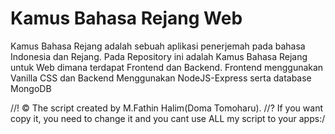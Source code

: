 # Kamus Bahasa Rejang Web
Kamus Bahasa Rejang adalah sebuah aplikasi penerjemah pada bahasa Indonesia dan Rejang.
Pada Repository ini adalah Kamus Bahasa Rejang untuk Web dimana terdapat Frontend dan Backend.
Frontend menggunakan Vanilla CSS dan Backend Menggunakan NodeJS-Express serta database MongoDB

//! © The script created by M.Fathin Halim(Doma Tomoharu). 
//? If you want copy it, you need to change it and you cant use ALL my script to your apps:/
